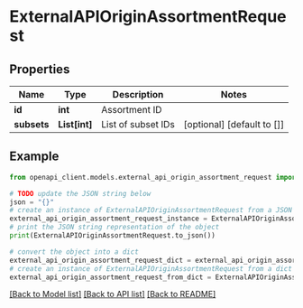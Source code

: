 # ExternalAPIOriginAssortmentRequest


## Properties

Name | Type | Description | Notes
------------ | ------------- | ------------- | -------------
**id** | **int** | Assortment ID | 
**subsets** | **List[int]** | List of subset IDs | [optional] [default to []]

## Example

```python
from openapi_client.models.external_api_origin_assortment_request import ExternalAPIOriginAssortmentRequest

# TODO update the JSON string below
json = "{}"
# create an instance of ExternalAPIOriginAssortmentRequest from a JSON string
external_api_origin_assortment_request_instance = ExternalAPIOriginAssortmentRequest.from_json(json)
# print the JSON string representation of the object
print(ExternalAPIOriginAssortmentRequest.to_json())

# convert the object into a dict
external_api_origin_assortment_request_dict = external_api_origin_assortment_request_instance.to_dict()
# create an instance of ExternalAPIOriginAssortmentRequest from a dict
external_api_origin_assortment_request_from_dict = ExternalAPIOriginAssortmentRequest.from_dict(external_api_origin_assortment_request_dict)
```
[[Back to Model list]](../README.md#documentation-for-models) [[Back to API list]](../README.md#documentation-for-api-endpoints) [[Back to README]](../README.md)


